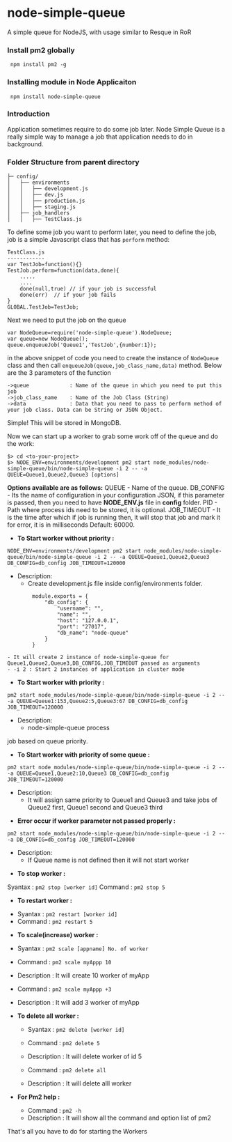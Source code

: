 node-simple-queue
==========

A simple queue for NodeJS, with usage similar to Resque in RoR

### Install pm2 globally
```node
 npm install pm2 -g
```

### Installing module in Node Applicaiton

```node
 npm install node-simple-queue
```

### Introduction

Application sometimes require to do some job later. Node Simple Queue is a really simple way to manage a job that application needs to do in background.

### Folder Structure from parent directory

```
├─ config/
│   ├── environments
│   │   ├── development.js
│   │   ├── dev.js
│   │   ├── production.js
│   │   ├── staging.js
│   ├── job_handlers
│   │   ├── TestClass.js
```

To define some job you want to perform later, you need to define the job, job is a simple Javascript class that has `perform` method:

```node
TestClass.js
------------
var TestJob=function(){}
TestJob.perform=function(data,done){
	.....
	....
	done(null,true) // if your job is successful
	done(err)  // if your job fails
}
GLOBAL.TestJob=TestJob;
``` 

Next we need to put the job on the queue

```node
var NodeQueue=require('node-simple-queue').NodeQueue;
var queue=new NodeQueue();
queue.enqueueJob('Queue1','TestJob',{number:1});
```
in the above snippet of code you need to create the instance of `NodeQueue` class and then call `enqueueJob(queue,job_class_name,data)` method. Below are the 3 parameters of the function

```node
->queue 			: Name of the queue in which you need to put this job
->job_class_name	: Name of the Job Class (String)
->data				: Data that you need to pass to perform method of your job class. Data can be String or JSON Object.
```

Simple! This will be stored in MongoDB. 

Now we can start up a worker to grab some work off of the queue and do the work:

```node
$> cd <to-your-project>
$> NODE_ENV=environments/development pm2 start node_modules/node-simple-queue/bin/node-simple-queue -i 2 -- -a QUEUE=Queue1,Queue2,Queue3 [options]

```
**Options available are as follows:**
QUEUE - Name of the queue.
DB_CONFIG - Its the name of configuration in your configuration JSON, if this parameter is passed, then you need to have **NODE_ENV.js** file in **config** folder.
PID - Path where process ids need to be stored, it is optional.
JOB_TIMEOUT - It is the time after which if job is running then, it will stop that job and mark it for error, it is in milliseconds Default: 60000.

* **To Start worker without priority :** 

```NODE_ENV=environments/development pm2 start node_modules/node-simple-queue/bin/node-simple-queue -i 2 -- -a QUEUE=Queue1,Queue2,Queue3 DB_CONFIG=db_config JOB_TIMEOUT=120000```

- Description: 
	- Create development.js file inside config/environments folder. 
```node
		module.exports = {
		    "db_config": {
		        "username": "",
        		"name": "",
		        "host": "127.0.0.1",
		        "port": "27017",
		        "db_name": "node-queue"
		    }
		}
```
	- It will create 2 instance of node-simple-queue for Queue1,Queue2,Queue3,DB_CONFIG,JOB_TIMEOUT passed as arguments
	- -i 2 : Start 2 instances of application in cluster mode


* **To Start worker with priority :** 

```pm2 start node_modules/node-simple-queue/bin/node-simple-queue -i 2 -- -a QUEUE=Queue1:153,Queue2:5,Queue3:67 DB_CONFIG=db_config JOB_TIMEOUT=120000```

- Description:
	- node-simple-queue process

 job based on queue priority.


* **To Start worker with priority of some queue :** 

```pm2 start node_modules/node-simple-queue/bin/node-simple-queue -i 2 -- -a QUEUE=Queue1,Queue2:10,Queue3 DB_CONFIG=db_config JOB_TIMEOUT=120000```

- Description:
	- It will assign same priority to Queue1 and Queue3 and take jobs of Queue2 first, Queue1 second and Queue3 third

* **Error occur if worker parameter not passed properly :** 

```pm2 start node_modules/node-simple-queue/bin/node-simple-queue -i 2 -- -a DB_CONFIG=db_config JOB_TIMEOUT=120000```

- Description:
	- If Queue name is not defined then it will not start worker

* **To stop worker :** 

Syantax : ```pm2 stop [worker id]```
Command : ```pm2 stop 5```


* **To restart worker :** 

- Syantax : ```pm2 restart [worker id]```
- Command : ```pm2 restart 5```


* **To scale(increase) worker :** 

- Syantax : ```pm2 scale [appname] No. of worker```
- Command : ```pm2 scale myAppp 10```
- Description : It will create 10 worker of myApp

- Command : ```pm2 scale myAppp +3```
- Description : It will add 3 worker of myApp 

* **To delete all worker :** 

	- Syantax : ```pm2 delete [worker id]```
	- Command : ```pm2 delete 5```
	- Description : It will delete worker of id 5

	- Command : ```pm2 delete all```
	- Description : It will delete alll worker

* **For Pm2 help :** 

	- Command : ```pm2 -h```
	- Description : It will show all the command and option list of pm2


That's all you have to do for starting the Workers
